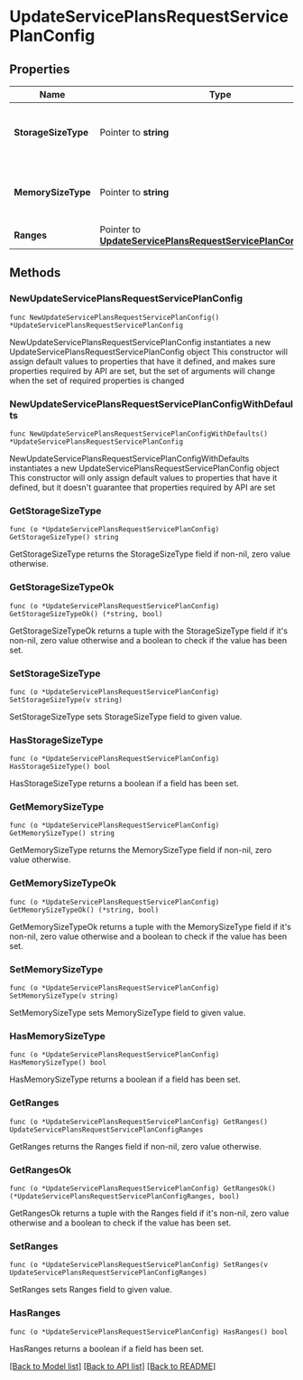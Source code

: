# UpdateServicePlansRequestServicePlanConfig

## Properties

Name | Type | Description | Notes
------------ | ------------- | ------------- | -------------
**StorageSizeType** | Pointer to **string** | Specifies range min / max storage multiplier | [optional] [default to "gb"]
**MemorySizeType** | Pointer to **string** | Specifies range min / max memory multiplier | [optional] [default to "mb"]
**Ranges** | Pointer to [**UpdateServicePlansRequestServicePlanConfigRanges**](UpdateServicePlansRequestServicePlanConfigRanges.md) |  | [optional] 

## Methods

### NewUpdateServicePlansRequestServicePlanConfig

`func NewUpdateServicePlansRequestServicePlanConfig() *UpdateServicePlansRequestServicePlanConfig`

NewUpdateServicePlansRequestServicePlanConfig instantiates a new UpdateServicePlansRequestServicePlanConfig object
This constructor will assign default values to properties that have it defined,
and makes sure properties required by API are set, but the set of arguments
will change when the set of required properties is changed

### NewUpdateServicePlansRequestServicePlanConfigWithDefaults

`func NewUpdateServicePlansRequestServicePlanConfigWithDefaults() *UpdateServicePlansRequestServicePlanConfig`

NewUpdateServicePlansRequestServicePlanConfigWithDefaults instantiates a new UpdateServicePlansRequestServicePlanConfig object
This constructor will only assign default values to properties that have it defined,
but it doesn't guarantee that properties required by API are set

### GetStorageSizeType

`func (o *UpdateServicePlansRequestServicePlanConfig) GetStorageSizeType() string`

GetStorageSizeType returns the StorageSizeType field if non-nil, zero value otherwise.

### GetStorageSizeTypeOk

`func (o *UpdateServicePlansRequestServicePlanConfig) GetStorageSizeTypeOk() (*string, bool)`

GetStorageSizeTypeOk returns a tuple with the StorageSizeType field if it's non-nil, zero value otherwise
and a boolean to check if the value has been set.

### SetStorageSizeType

`func (o *UpdateServicePlansRequestServicePlanConfig) SetStorageSizeType(v string)`

SetStorageSizeType sets StorageSizeType field to given value.

### HasStorageSizeType

`func (o *UpdateServicePlansRequestServicePlanConfig) HasStorageSizeType() bool`

HasStorageSizeType returns a boolean if a field has been set.

### GetMemorySizeType

`func (o *UpdateServicePlansRequestServicePlanConfig) GetMemorySizeType() string`

GetMemorySizeType returns the MemorySizeType field if non-nil, zero value otherwise.

### GetMemorySizeTypeOk

`func (o *UpdateServicePlansRequestServicePlanConfig) GetMemorySizeTypeOk() (*string, bool)`

GetMemorySizeTypeOk returns a tuple with the MemorySizeType field if it's non-nil, zero value otherwise
and a boolean to check if the value has been set.

### SetMemorySizeType

`func (o *UpdateServicePlansRequestServicePlanConfig) SetMemorySizeType(v string)`

SetMemorySizeType sets MemorySizeType field to given value.

### HasMemorySizeType

`func (o *UpdateServicePlansRequestServicePlanConfig) HasMemorySizeType() bool`

HasMemorySizeType returns a boolean if a field has been set.

### GetRanges

`func (o *UpdateServicePlansRequestServicePlanConfig) GetRanges() UpdateServicePlansRequestServicePlanConfigRanges`

GetRanges returns the Ranges field if non-nil, zero value otherwise.

### GetRangesOk

`func (o *UpdateServicePlansRequestServicePlanConfig) GetRangesOk() (*UpdateServicePlansRequestServicePlanConfigRanges, bool)`

GetRangesOk returns a tuple with the Ranges field if it's non-nil, zero value otherwise
and a boolean to check if the value has been set.

### SetRanges

`func (o *UpdateServicePlansRequestServicePlanConfig) SetRanges(v UpdateServicePlansRequestServicePlanConfigRanges)`

SetRanges sets Ranges field to given value.

### HasRanges

`func (o *UpdateServicePlansRequestServicePlanConfig) HasRanges() bool`

HasRanges returns a boolean if a field has been set.


[[Back to Model list]](../README.md#documentation-for-models) [[Back to API list]](../README.md#documentation-for-api-endpoints) [[Back to README]](../README.md)


